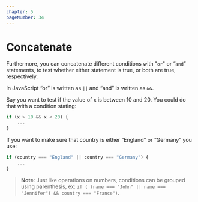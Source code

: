 ```yaml
---
chapter: 5
pageNumber: 34
---
```

# Concatenate

Furthermore, you can concatenate different conditions with "`or`" or “`and`” statements, to test whether either statement is true, or both are true, respectively.

In JavaScript “or” is written as `||` and “and” is written as `&&`.

Say you want to test if the value of x is between 10 and 20. You could do that with a condition stating:

```javascript
if (x > 10 && x < 20) {
    ...
}
```

If you want to make sure that country is either “England” or “Germany” you use:

```javascript
if (country === "England" || country === "Germany") {
    ...
}
```

> **Note**: Just like operations on numbers, conditions can be grouped using parenthesis, ex: `if ( (name === "John" || name === "Jennifer") && country === "France")`.
